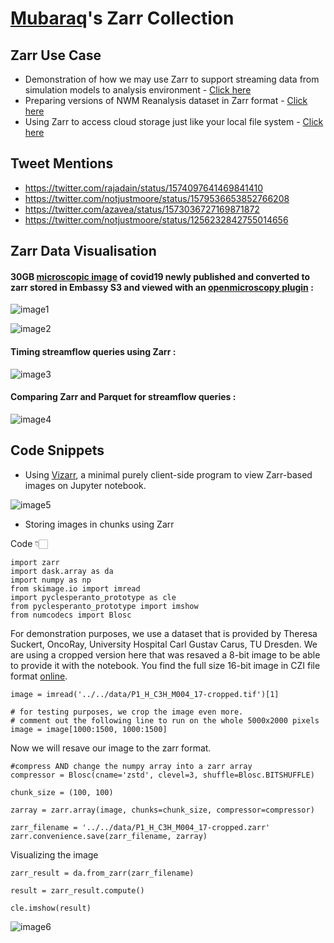 # [Mubaraq](https://github.com/Mubarraqqq/)'s Zarr Collection


## Zarr Use Case
- Demonstration of how we may use Zarr to support streaming data from simulation models to analysis environment - [Click here](https://medium.com/pangeo/streaming-zarr-ccf0d518b1c0)
- Preparing versions of NWM Reanalysis dataset in Zarr format - [Click here](https://github.com/azavea/noaa-hydro-data/blob/master/src/esip-2022-presentation/save_zarr_data.ipynb)
- Using Zarr to access cloud storage just like your local file system - [Click here](https://measurespace.medium.com/use-zarr-to-access-clound-storage-just-like-your-local-file-system-d67607cb128b)


## Tweet Mentions

- https://twitter.com/rajadain/status/1574097641469841410
- https://twitter.com/notjustmoore/status/1579536653852766208
- https://twitter.com/azavea/status/1573036727169871872
- https://twitter.com/notjustmoore/status/1256232842755014656


## Zarr Data Visualisation

#### 30GB [microscopic image](https://twitter.com/notjustmoore/status/1256232842755014656) of covid19 newly published and converted to zarr stored in Embassy S3 and viewed with an [openmicroscopy plugin](https://www.openmicroscopy.org/bio-formats/) :

![image1](/_data/Mubarraqqq/images/Microscopy1.jpg)

![image2](/_data/Mubarraqqq/images/Microscopy2.jpg)


#### Timing streamflow queries using Zarr :

![image3](/_data/Mubarraqqq/images/TimingZarr.png)


#### Comparing Zarr and Parquet for streamflow queries :

![image4](/_data/Mubarraqqq/images/ComparingPandZ.png)

## Code Snippets

- Using [Vizarr](https://hms-dbmi.github.io/vizarr), a minimal purely client-side program to view Zarr-based images on Jupyter notebook.

![image5](/_data/Mubarraqqq/images/vizarr.png)


- Storing images in chunks using Zarr

Code 👇🏻

```
import zarr
import dask.array as da
import numpy as np
from skimage.io import imread
import pyclesperanto_prototype as cle
from pyclesperanto_prototype import imshow
from numcodecs import Blosc
```
For demonstration purposes, we use a dataset that is provided by Theresa Suckert, OncoRay, University Hospital Carl Gustav Carus, TU Dresden.
We are using a cropped version here that was resaved a 8-bit image to be able to provide it with the notebook. 
You find the full size 16-bit image in CZI file format [online](https://zenodo.org/record/4276076#.YX1F-55BxaQ).

```
image = imread('../../data/P1_H_C3H_M004_17-cropped.tif')[1]

# for testing purposes, we crop the image even more.
# comment out the following line to run on the whole 5000x2000 pixels
image = image[1000:1500, 1000:1500]
```
Now we will resave our image to the zarr format.

```
#compress AND change the numpy array into a zarr array
compressor = Blosc(cname='zstd', clevel=3, shuffle=Blosc.BITSHUFFLE)

chunk_size = (100, 100)

zarray = zarr.array(image, chunks=chunk_size, compressor=compressor)
```


```
zarr_filename = '../../data/P1_H_C3H_M004_17-cropped.zarr'
zarr.convenience.save(zarr_filename, zarray)
```
Visualizing the image

```
zarr_result = da.from_zarr(zarr_filename)

result = zarr_result.compute()

cle.imshow(result)
```
![image6](/_data/Mubarraqqq/images/bioimaging.png)



